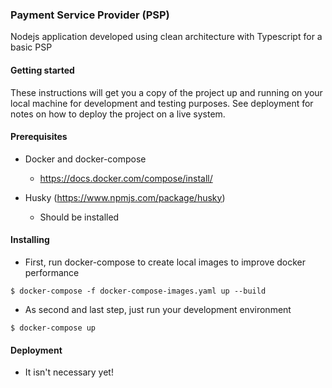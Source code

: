 ### Payment Service Provider (PSP)

Nodejs application developed using clean architecture with Typescript for a basic PSP


#### Getting started

These instructions will get you a copy of the project up and running on your local machine for development and testing purposes. See deployment for notes on how to deploy the project on a live system.

#### Prerequisites

- Docker and docker-compose
    - https://docs.docker.com/compose/install/

- Husky (https://www.npmjs.com/package/husky)
    - Should be installed   

#### Installing

- First, run docker-compose to create local images to improve docker performance

```
$ docker-compose -f docker-compose-images.yaml up --build
```

- As second and last step, just run your development environment

```
$ docker-compose up
```

#### Deployment

- It isn't necessary yet!